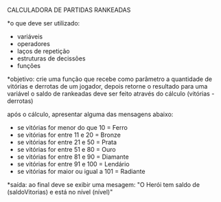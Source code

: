 CALCULADORA DE PARTIDAS RANKEADAS

*o que deve ser utilizado:
- variáveis
- operadores
- laços de repetição
- estruturas de decissões
- funções

*objetivo:
crie uma função que recebe como parâmetro a quantidade de vitórias e derrotas de um jogador, depois retorne o resultado para uma variável
o saldo de rankeadas deve ser feito através do cálculo (vitórias - derrotas) 

após o cálculo, apresentar alguma das mensagens abaixo:
- se vitórias for menor do que 10 = Ferro
- se vitórias for entre 11 e 20 = Bronze
- se vitórias for entre 21 e 50 = Prata
- se vitórias for entre 51 e 80 = Ouro
- se vitórias for entre 81 e 90 = Diamante
- se vitórias for entre 91 e 100 = Lendário
- se vitórias for maior ou igual a 101 = Radiante

*saída:
ao final deve se exibir uma mesagem: "O Herói tem saldo de (saldoVitorias) e está no nível (nível)"
